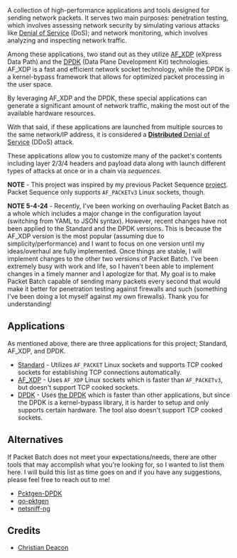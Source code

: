 A collection of high-performance applications and tools designed for sending network packets. It serves two main purposes: penetration testing, which involves assessing network security by simulating various attacks like [Denial of Service](https://www.cloudflare.com/learning/ddos/glossary/denial-of-service/) (DoS); and network monitoring, which involves analyzing and inspecting network traffic.

Among these applications, two stand out as they utilize [AF_XDP](https://docs.kernel.org/networking/af_xdp.html) (eXpress Data Path) and the [DPDK](https://dpdk.org) (Data Plane Development Kit) technologies. AF_XDP is a fast and efficient network socket technology, while the DPDK is a kernel-bypass framework that allows for optimized packet processing in the user space.

By leveraging AF_XDP and the DPDK, these special applications can generate a significant amount of network traffic, making the most out of the available hardware resources.

With that said, if these applications are launched from multiple sources to the same network/IP address, it is considered a [**Distributed** Denial of Service](https://www.cloudflare.com/learning/ddos/what-is-a-ddos-attack/) (DDoS) attack.

These applications allow you to customize many of the packet's contents including layer 2/3/4 headers and payload data along with launch different types of attacks at once or in a chain via *sequences*. 

**NOTE** - This project was inspired by my previous Packet Sequence [project](https://github.com/gamemann/Packet-Sequence). Packet Sequence only supports `AF_PACKETv3` Linux sockets, though.

**NOTE 5-4-24** - Recently, I've been working on overhauling Packet Batch as a whole which includes a major change in the configuration layout (switching from YAML to JSON syntax). However, recent changes have not been applied to the Standard and the DPDK versions. This is because the AF_XDP version is the most popular (assuming due to simplicity/performance) and I want to focus on one version until my ideas/overhaul are fully implemented. Once things are stable, I will implement changes to the other two versions of Packet Batch. I've been extremely busy with work and life, so I haven't been able to implement changes in a timely manner and I apologize for that. My goal is to make Packet Batch capable of sending many packets every second that would make it better for penetration testing against firewalls and such (something I've been doing a lot myself against my own firewalls). Thank you for understanding!

## Applications
As mentioned above, there are three applications for this project; Standard, AF_XDP, and DPDK.

* [Standard](https://github.com/Packet-Batch/PB-Standard) - Utilizes `AF_PACKET` Linux sockets and supports TCP cooked sockets for establishing TCP connections automatically.
* [AF_XDP](https://github.com/Packet-Batch/PB-AF-XDP) - Uses `AF_XDP` Linux sockets which is faster than `AF_PACKETv3`, but doesn't support TCP cooked sockets.
* [DPDK](https://github.com/Packet-Batch/PB-DPDK) - Uses [the DPDK](https://dpdk.org) which is faster than other applications, but since the DPDK is a kernel-bypass library, it is harder to setup and only supports certain hardware. The tool also doesn't support TCP cooked sockets.

## Alternatives
If Packet Batch does not meet your expectations/needs, there are other tools that may accomplish what you're looking for, so I wanted to list them here. I will build this list as time goes on and if you have any suggestions, please feel free to reach out to me!

* [Pcktgen-DPDK](https://github.com/pktgen/Pktgen-DPDK)
* [go-pktgen](https://github.com/atoonk/go-pktgen)
* [netsniff-ng](https://github.com/netsniff-ng/netsniff-ng)

## Credits
* [Christian Deacon](https://github.com/gamemann)
